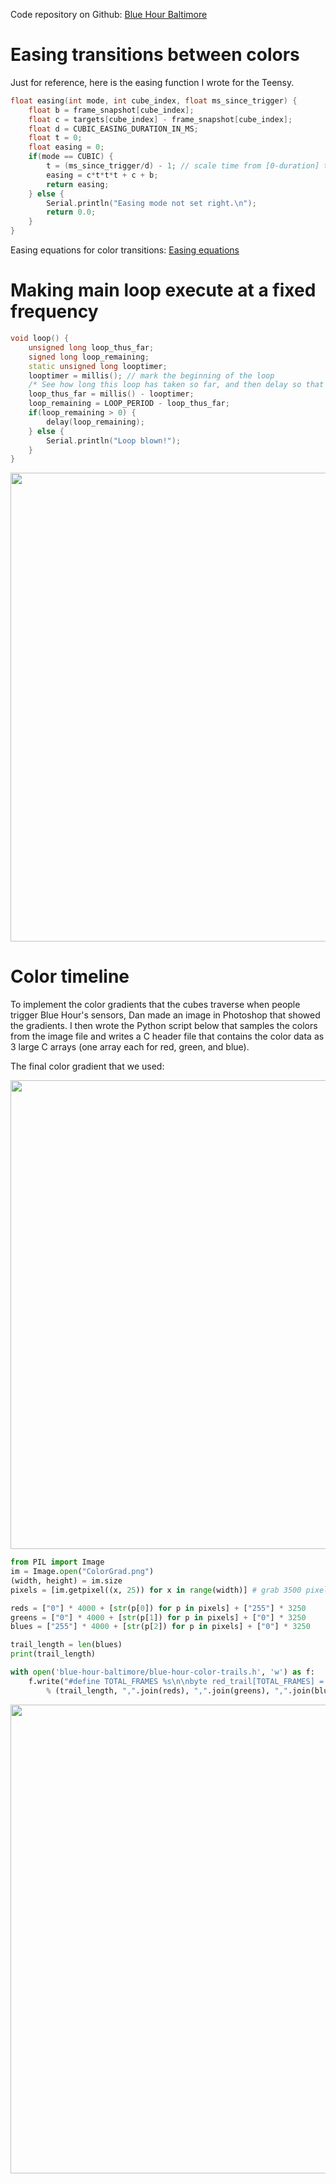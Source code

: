 Code repository on Github: [Blue Hour Baltimore](https://github.com/NewAmericanPublicArt/blue-hour-baltimore)

# Easing transitions between colors #

Just for reference, here is the easing function I wrote for the Teensy.

```c++
float easing(int mode, int cube_index, float ms_since_trigger) {
    float b = frame_snapshot[cube_index];
    float c = targets[cube_index] - frame_snapshot[cube_index];
    float d = CUBIC_EASING_DURATION_IN_MS;
    float t = 0;
    float easing = 0;
    if(mode == CUBIC) {
        t = (ms_since_trigger/d) - 1; // scale time from [0-duration] to [-1 to 0]
        easing = c*t*t*t + c + b;
        return easing;
    } else {
        Serial.println("Easing mode not set right.\n");
        return 0.0;
    }
}
```
Easing equations for color transitions: [Easing equations](http://www.gizma.com/easing/)

# Making main loop execute at a fixed frequency #

```c++
void loop() {
    unsigned long loop_thus_far;
    signed long loop_remaining;
    static unsigned long looptimer;
    looptimer = millis(); // mark the beginning of the loop
    /* See how long this loop has taken so far, and then delay so that we hit LOOP_PERIOD correctly. */
    loop_thus_far = millis() - looptimer;
    loop_remaining = LOOP_PERIOD - loop_thus_far;
    if(loop_remaining > 0) {
        delay(loop_remaining);
    } else {
        Serial.println("Loop blown!");
    }
}
```

<img src="../img/interaction-planning.jpg" width="750">

# Color timeline #

To implement the color gradients that the cubes traverse when people trigger Blue Hour's sensors, Dan made an image in Photoshop that showed the gradients. I then wrote the Python script below that samples the colors from the image file and writes a C header file that contains the color data as 3 large C arrays (one array each for red, green, and blue).

The final color gradient that we used:

<img src="../img/final-color-gradient.png" width="750">


```Python
from PIL import Image
im = Image.open("ColorGrad.png")
(width, height) = im.size
pixels = [im.getpixel((x, 25)) for x in range(width)] # grab 3500 pixels from 7000 pixel image

reds = ["0"] * 4000 + [str(p[0]) for p in pixels] + ["255"] * 3250
greens = ["0"] * 4000 + [str(p[1]) for p in pixels] + ["0"] * 3250
blues = ["255"] * 4000 + [str(p[2]) for p in pixels] + ["0"] * 3250

trail_length = len(blues)
print(trail_length)

with open('blue-hour-baltimore/blue-hour-color-trails.h', 'w') as f:
    f.write("#define TOTAL_FRAMES %s\n\nbyte red_trail[TOTAL_FRAMES] = {%s};\nbyte green_trail[TOTAL_FRAMES] = {%s};\nbyte blue_trail[TOTAL_FRAMES] = {%s};"
        % (trail_length, ",".join(reds), ",".join(greens), ",".join(blues)))
```

<img src="../img/color-timeline-plan.jpg" width="750">
